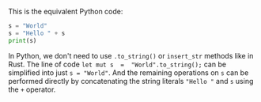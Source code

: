 This is the equivalent Python code:
```python
s = "World"
s = "Hello " + s
print(s)
```
In Python, we don't need to use `.to_string()` or `insert_str` methods like in Rust. The line of code `let mut s  =  "World".to_string();` can be simplified into just `s = "World"`. And the remaining operations on `s` can be performed directly by concatenating the string literals `"Hello "` and `s` using the `+` operator.
